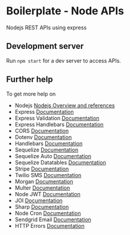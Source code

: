 # Boilerplate - Node APIs

Nodejs REST APIs using express

## Development server

Run `npm start` for a dev server to access APIs.

## Further help

To get more help on

- Nodejs [Nodejs Overview and references](https://nodejs.org/dist/latest-v18.x/docs/api/)
- Express [Documentation](https://expressjs.com/en/5x/api.html)
- Express Validation [Documentation](https://github.com/andrewkeig/express-validation)
- Express Handlebars [Documentation](https://github.com/express-handlebars/express-handlebars)
- CORS [Documentation](https://expressjs.com/en/resources/middleware/cors.html)
- Dotenv [Documentation](https://github.com/motdotla/dotenv)
- Handlebars [Documentation](https://handlebarsjs.com/)
- Sequelize [Documentation](https://sequelize.org/)
- Sequelize Auto [Documentation](https://github.com/sequelize/sequelize-auto)
- Sequelize Datatables [Documentation](https://github.com/alwint3r/sequelize-datatable-node)
- Stripe [Documentation](https://stripe.com/docs)
- Twilio SMS [Documentation](https://www.twilio.com/docs/sms)
- Morgan [Documentation](https://github.com/expressjs/morgan)
- Multer [Documentation](https://github.com/expressjs/multer)
- Node JWT [Documentation](https://github.com/auth0/node-jsonwebtoken)
- JOI [Documentation](https://joi.dev/api/?v=17.6.0)
- Sharp [Documentation](https://github.com/lovell/sharp)
- Node Cron [Documentation](https://github.com/node-cron/node-cron)
- Sendgrid Email [Documentation](https://github.com/sendgrid/sendgrid-nodejs#table-of-contents)
- HTTP Errors [Documentation](https://github.com/jshttp/http-errors#readme)
